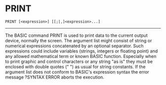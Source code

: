 # PRINT

```
PRINT [<expression>] [[;|,]<expression>...]
```

---

The BASIC command PRINT is used to print data to the current output device, normally the screen. The argument list might consist of string or numerical expressions concatenated by an optional separator. Such expressions could include variables (strings, integers or floating point) and any allowed mathematical term or known BASIC function. Especially when to print graphic and control characters or any string "as is" they must be enclosed with double quotes (" ") as usual for string constants. If the argument list does not conform to BASIC's expression syntax the error message ?SYNTAX ERROR aborts the execution.
